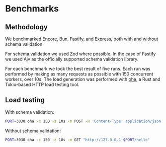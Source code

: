 # Benchmarks

## Methodology

We benchmarked Encore, Bun, Fastify, and Express, both with and without schema validation.

For schema validation we used Zod where possible. In the case of Fastify we used Ajv as the officially supported schema validation library.

For each benchmark we took the best result of five runs. Each run was performed by making as many requests as possible with 150 concurrent workers, over 10s. The load generation was performed with [oha](https://github.com/hatoo/oha), a Rust and Tokio-based HTTP load testing tool.

## Load testing

With schema validation:

```bash
PORT=3030 oha -c 150 -z 10s -m POST -H 'Content-Type: application/json' -H 'x-foo: test' "http://127.0.0.1:$PORT/schema?name=test&excitement=123" -d '{"someKey": "test", "someOtherKey": 123, "requiredKey": [123, 456, 789], "nullableKey": null, "multipleTypesKey": true, "multipleRestrictedTypesKey": "test", "enumKey": "John"}'
```

Without schema validation:

```bash
PORT=3030 oha -c 150 -z 10s -m GET "http://127.0.0.1:$PORT/hello"
```